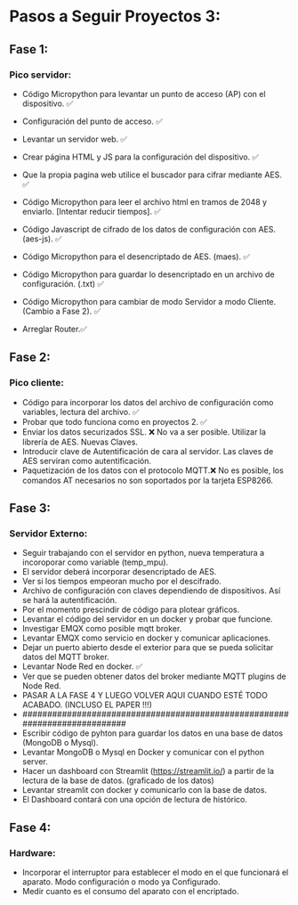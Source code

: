 # Pasos a Seguir Proyectos 3:

## Fase 1:
### Pico servidor:

- Código Micropython para levantar un punto de acceso (AP) con el dispositivo. ✅
- Configuración del punto de acceso. ✅
- Levantar un servidor web. ✅
- Crear página HTML y JS para la configuración del dispositivo. ✅
- Que la propia pagina web utilice el buscador para cifrar mediante AES.  ✅
- Código Micropython para leer el archivo html en tramos de 2048 y enviarlo. [Intentar reducir tiempos]. ✅
- Código Javascript de cifrado de los datos de configuración con AES. (aes-js). ✅
- Código Micropython para el desencriptado de AES. (maes). ✅
- Código Micropython para guardar lo desencriptado en un archivo de configuración. (.txt) ✅
- Código Micropython para cambiar de modo Servidor a modo Cliente. (Cambio a Fase 2). ✅

- Arreglar Router.✅

## Fase 2:
### Pico cliente:

- Código para incorporar los datos del archivo de configuración como variables, lectura del archivo.  ✅
- Probar que todo funciona como en proyectos 2.  ✅
- Enviar los datos securizados SSL. ❌ No va a ser posible. Utilizar la librería de AES. Nuevas Claves.
- Introducir clave de Autentificación de cara al servidor. Las claves de AES serviran como autentificación.
- Paquetización de los datos con el protocolo MQTT.❌ No es posible, los comandos AT necesarios no son soportados por la tarjeta ESP8266. 

## Fase 3:
### Servidor Externo:
- Seguir trabajando con el servidor en python, nueva temperatura a incoroporar como variable (temp_mpu).
- El servidor deberá incorporar desencriptado de AES.
- Ver si los tiempos empeoran mucho por el descifrado.
- Archivo de configuración con claves dependiendo de dispositivos. Así se hará la autentificación.
- Por el momento prescindir de código para plotear gráficos.
- Levantar el código del servidor en un docker y probar que funcione.
- Investigar EMQX como posible mqtt broker.
- Levantar EMQX como servicio en docker y comunicar aplicaciones.
- Dejar un puerto abierto desde el exterior para que se pueda solicitar datos del MQTT broker.
- Levantar Node Red en docker. ✅
- Ver que se pueden obtener datos del broker mediante MQTT plugins de Node Red.
- PASAR A LA FASE 4 Y LUEGO VOLVER AQUI CUANDO ESTÉ TODO ACABADO. (INCLUSO EL PAPER !!!)
- ###########################################################################
- Escribir código de pyhton para guardar los datos en una base de datos (MongoDB o Mysql).
- Levantar MongoDB o Mysql en Docker y comunicar con el python server.
- Hacer un dashboard con Streamlit (https://streamlit.io/) a partir de la lectura de la base de datos. (graficado de los datos)
- Levantar streamlit con docker y comunicarlo con la base de datos.
- El Dashboard contará con una opción de lectura de histórico.

## Fase 4: 
### Hardware:
- Incorporar el interruptor para establecer el modo en el que funcionará el aparato. Modo configuración o modo ya Configurado.
- Medir cuanto es el consumo del aparato con el encriptado.
